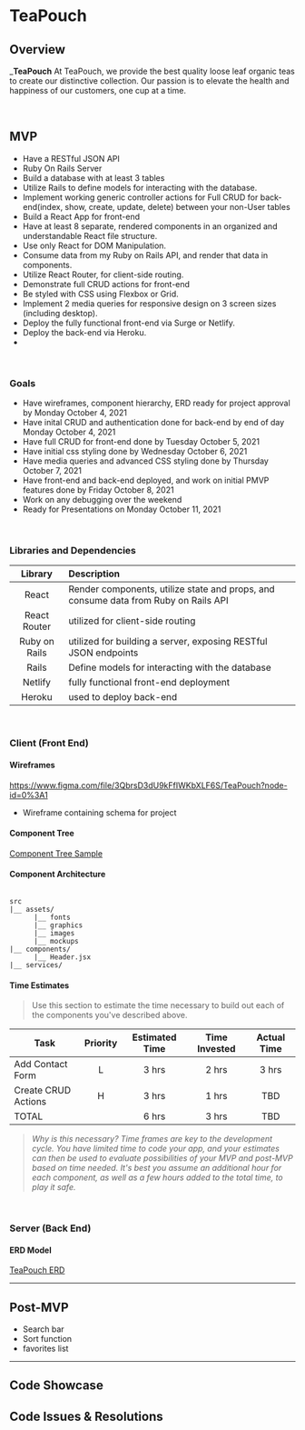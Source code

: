 # TeaPouch


## Overview

_**TeaPouch** At TeaPouch, we provide the best quality  loose leaf organic teas to create our distinctive collection.  Our passion is to elevate the health and happiness of our customers, one cup at a time.

<br>

## MVP
   - Have a RESTful JSON API
   - Ruby On Rails Server
   - Build a database with at least 3 tables
   - Utilize Rails to define models for interacting with the database.
   - Implement working generic controller actions for Full CRUD for back-end(index, show, create, update, delete) between your non-User tables
   - Build a React App for front-end
   - Have at least 8 separate, rendered components in an organized and understandable React file structure.
   - Use only React for DOM Manipulation.
   - Consume data from my Ruby on Rails API, and render that data in components.
   - Utilize React Router, for client-side routing.
   - Demonstrate full CRUD actions for front-end
   - Be styled with CSS using Flexbox or Grid.
   - Implement 2 media queries for responsive design on 3 screen sizes (including desktop).
   - Deploy the fully functional front-end via Surge or Netlify.
   - Deploy the back-end via Heroku.
   - 

<br>

### Goals

- Have wireframes, component hierarchy, ERD ready for project approval by Monday October 4, 2021
- Have inital CRUD and authentication done for back-end by end of day Monday October 4, 2021 
- Have full CRUD for front-end done by Tuesday October 5, 2021
- Have initial css styling done by Wednesday October 6, 2021
- Have media queries and  advanced CSS styling done by Thursday October 7, 2021
- Have front-end and back-end deployed, and work on initial PMVP features done by Friday October 8, 2021
- Work on any debugging over the weekend
- Ready for Presentations on Monday October 11, 2021


<br>

### Libraries and Dependencies



|     Library      | Description                                |
| :--------------: | :----------------------------------------- |
|      React       | Render components, utilize state and props, and consume data from Ruby on Rails API |
|   React Router   | utilized for client-side routing |
| Ruby on Rails | utilized for building a server, exposing RESTful JSON endpoints |
|    Rails     | Define models for interacting with the database |
|  Netlify  | fully functional front-end deployment |
| Heroku | used to deploy back-end |


<br>

### Client (Front End)

#### Wireframes



https://www.figma.com/file/3QbrsD3dU9kFfIWKbXLF6S/TeaPouch?node-id=0%3A1

- Wireframe containing schema for project



#### Component Tree



[Component Tree Sample](https://gist.git.generalassemb.ly/davidtwhitlatch/414107e2560ae0bb65e233570f2fe056#file-component-tree-png)

#### Component Architecture



``` structure

src
|__ assets/
      |__ fonts
      |__ graphics
      |__ images
      |__ mockups
|__ components/
      |__ Header.jsx
|__ services/

```

#### Time Estimates

> Use this section to estimate the time necessary to build out each of the components you've described above.

| Task                | Priority | Estimated Time | Time Invested | Actual Time |
| ------------------- | :------: | :------------: | :-----------: | :---------: |
| Add Contact Form    |    L     |     3 hrs      |     2 hrs     |    3 hrs    |
| Create CRUD Actions |    H     |     3 hrs      |     1 hrs     |     TBD     |
| TOTAL               |          |     6 hrs      |     3 hrs     |     TBD     |

> _Why is this necessary? Time frames are key to the development cycle. You have limited time to code your app, and your estimates can then be used to evaluate possibilities of your MVP and post-MVP based on time needed. It's best you assume an additional hour for each component, as well as a few hours added to the total time, to play it safe._

<br>

### Server (Back End)

#### ERD Model



[TeaPouch ERD](https://app.diagrams.net/#G1q9X2zjeT_v-itV8U-oTJ3X1aW1Lbu8md)
<br>

***

## Post-MVP

- Search bar
- Sort function
- favorites list

***

## Code Showcase



## Code Issues & Resolutions


